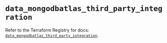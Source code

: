 # `data_mongodbatlas_third_party_integration`

Refer to the Terraform Registry for docs: [`data_mongodbatlas_third_party_integration`](https://registry.terraform.io/providers/mongodb/mongodbatlas/1.18.1/docs/data-sources/third_party_integration).
